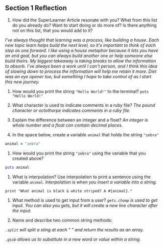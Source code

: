 ## Section 1 Reflection

1. How did the SuperLearner Article resonate with you? What from this list do you already do? Want to start doing or do more of? Is there anything not on this list, that you would add to it?

*I've always thought that learning was a process, like building a house. Each new topic learn helps build the next level, so it's important to think of each step as one forward. I like using a house metaphor because it lets you have an end goal, but you can always build another one or help someone else build theirs.*
*My biggest takeaway is taking breaks to allow the information to absorb. I've always been a work until I can't person, and I think this idea of slowing down to process the information will help me retain it more. Diet was an eye opener too, but something I hope to take control of as I start this new journey.*

1. How would you print the string `"Hello World!"` to the terminal?
 `puts "Hello World!"`

1. What character is used to indicate comments in a ruby file?
 *The pound character or octothorpe indicates comments in a ruby file.*

1. Explain the difference between an integer and a float?
*An integer is whole number and a float can contain decimal places.*

1. In the space below, create a variable `animal` that holds the string `"zebra"`

```ruby
animal = "zebra"
```

1. How would you print the string `"zebra"` using the variable that you created above?

```ruby
puts animal
```

1. What is interpolation? Use interpolation to print a sentence using the variable `animal`.
*Interpolation is when you insert a variable into a string.*

`print "What animal is black & white striped? A #{animal}."`

1. What method is used to get input from a user?
*`gets.chomp` is used to get input. You can also you gets, but it will create a new line character after the input.*

1. Name and describe two common string methods:

*`.split` will split a sting at each " " and return the results as an array.*

*`.gsub` allows us to substitute in a new word or value within a string.*
